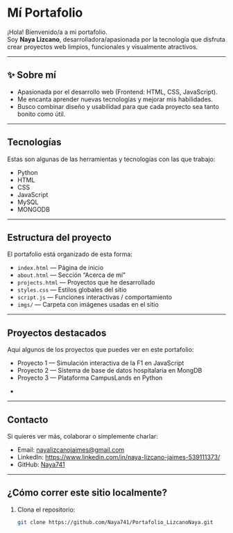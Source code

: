 # Mí Portafolio

¡Hola! Bienvenido/a a mi portafolio.  
Soy **Naya Lizcano**, desarrolladora/apasionada por la tecnología que disfruta crear proyectos web limpios, funcionales y visualmente atractivos.

---

## ✨ Sobre mí

- Apasionada por el desarrollo web (Frontend: HTML, CSS, JavaScript).  
- Me encanta aprender nuevas tecnologías y mejorar mis habilidades.  
- Busco combinar diseño y usabilidad para que cada proyecto sea tanto bonito como útil.  

---

##  Tecnologías

Estas son algunas de las herramientas y tecnologías con las que trabajo:

* Python
* HTML
* CSS
* JavaScript
* MySQL
* MONGODB

---

##  Estructura del proyecto

El portafolio está organizado de esta forma:

- `index.html` — Página de inicio  
- `about.html` — Sección “Acerca de mí”  
- `projects.html` — Proyectos que he desarrollado  
- `styles.css` — Estilos globales del sitio  
- `script.js` — Funciones interactivas / comportamiento  
- `imgs/` — Carpeta con imágenes usadas en el sitio  

---

##  Proyectos destacados

Aquí algunos de los proyectos que puedes ver en este portafolio:

- Proyecto 1 — Simulación interactiva de la F1 en JavaScript
- Proyecto 2 — Sistema de base de datos hospitalaria en MongDB
- Proyecto 3 — Plataforma CampusLands en Python

*

---

##  Contacto

Si quieres ver más, colaborar o simplemente charlar:

- Email: nayalizcanojaimes@gmail.com
- LinkedIn: https://www.linkedin.com/in/naya-lizcano-jaimes-539111373/
- GitHub: [Naya741](https://github.com/Naya741)

---

## ¿Cómo correr este sitio localmente?

1. Clona el repositorio:  
   ```bash
   git clone https://github.com/Naya741/Portafolio_LizcanoNaya.git
